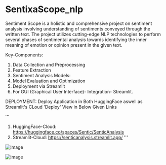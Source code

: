 # SentixaScope_nlp
Sentiment Scope is a holistic and comprehensive project on sentiment analysis involving understanding of sentiments conveyed through the written text. The project utilizes cutting-edge NLP technologies to perform several phases of sentimental analysis towards identifying the inner meaning of emotion or opinion present in the given text.

Key-Components:
1. Data Collection and Preprocessing
2. Feature Extraction
3. Sentiment Analysis Models:
4. Model Evaluation and Optimization
5. Deployment via Streamlit
6. For GUI (Graphical User Interface)- Integration- Streamlit.

DEPLOYMENT:
Deploy Application in Both HuggingFace aswell as Streamlit's CLoud 'Deploy'
View in Below Given Links

'''
1. HuggingFace-Cloud: https://huggingface.co/spaces/Sentic/SenticAnalysis
2. Streamlit-Cloud: https://senticanalysis.streamlit.app/
'''

![image](https://github.com/gnanesh-16/SentixaScope_nlp/assets/98212179/ea2a8797-0833-4ff4-9bf6-9c50a260f371)

![image](https://github.com/gnanesh-16/SentixaScope_nlp/assets/98212179/9562c829-e9a2-474a-9d36-e59baf8fce65)



